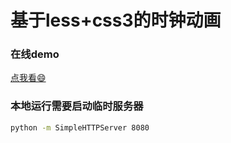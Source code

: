 # 基于less+css3的时钟动画

### 在线demo
[点我看😄](http://kissy-xxy.github.io/timer/)

### 本地运行需要启动临时服务器
```bash
python -m SimpleHTTPServer 8080
```
